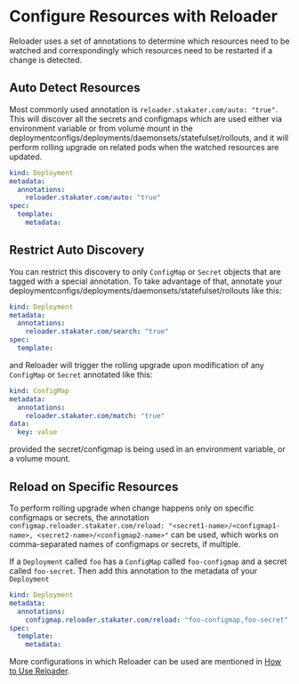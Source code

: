 # Configure Resources with Reloader

Reloader uses a set of annotations to determine which resources need to be watched and correspondingly which resources need to be restarted if a change is detected.

## Auto Detect Resources

Most commonly used annotation is `reloader.stakater.com/auto: "true"`. This will discover all the secrets and configmaps which are used either via environment variable or from volume mount in the deploymentconfigs/deployments/daemonsets/statefulset/rollouts, and it will perform rolling upgrade on related pods when the watched resources are updated.

```yaml
kind: Deployment
metadata:
  annotations:
    reloader.stakater.com/auto: "true"
spec:
  template:
    metadata:
```

## Restrict Auto Discovery

You can restrict this discovery to only `ConfigMap` or `Secret` objects that
are tagged with a special annotation. To take advantage of that, annotate
your deploymentconfigs/deployments/daemonsets/statefulset/rollouts like this:

```yaml
kind: Deployment
metadata:
  annotations:
    reloader.stakater.com/search: "true"
spec:
  template:
```

and Reloader will trigger the rolling upgrade upon modification of any
`ConfigMap` or `Secret` annotated like this:

```yaml
kind: ConfigMap
metadata:
  annotations:
    reloader.stakater.com/match: "true"
data:
  key: value
```

provided the secret/configmap is being used in an environment variable, or a
volume mount.

## Reload on Specific Resources

To perform rolling upgrade when change happens only on specific configmaps or secrets, the annotation `configmap.reloader.stakater.com/reload: "<secret1-name>/<configmap1-name>, <secret2-name>/<configmap2-name>"` can be used, which works on comma-separated names of configmaps or secrets, if multiple.

If a `Deployment` called `foo` has a `ConfigMap` called `foo-configmap` and a secret called `foo-secret`. Then add this annotation to the metadata of your `Deployment`

```yaml
kind: Deployment
metadata:
  annotations:
    configmap.reloader.stakater.com/reload: "foo-configmap,foo-secret"
spec:
  template:
    metadata:
```

More configurations in which Reloader can be used are mentioned in [How to Use Reloader](https://github.com/stakater/Reloader/tree/master#how-to-use-reloader).
